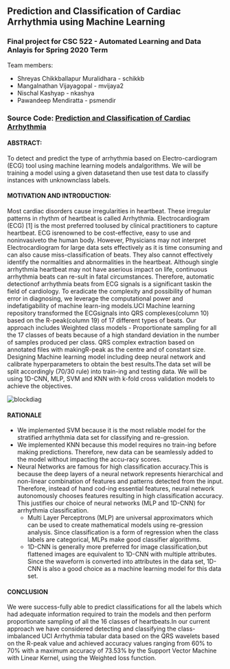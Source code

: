 ## Prediction and Classification of Cardiac Arrhythmia using Machine Learning
### Final project for CSC 522 - Automated Learning and Data Anlayis for Spring 2020 Term

Team members:  
* Shreyas Chikkballapur Muralidhara - schikkb
* Mangalnathan Vijayagopal - mvijaya2
* Nischal Kashyap - nkashya
* Pawandeep Mendiratta - psmendir


### Source Code: [Prediction and Classification of Cardiac Arrhythmia](https://colab.research.google.com/drive/1yfABjLEh7HithNjcZJxaTbH_XXj9RIOd)

#### ABSTRACT:
To detect and predict the type of arrhythmia based on Electro-cardiogram (ECG) tool using machine learning models andalgorithms. We will be training a model using a given datasetand then use test data to classify instances with unknownclass labels.

#### MOTIVATION AND INTRODUCTION:
Most cardiac disorders cause irregularities in heartbeat. These irregular patterns in rhythm of heartbeat is called Arrhythmia. Electrocardiogram (ECG) [1] is the most preferred toolused by clinical practitioners to capture heartbeat. ECG isrenowned to be cost-effective, easy to use and noninvasiveto the human body. However, Physicians may not interpret Electrocardiogram for large data sets effectively as it is time consuming and can also cause miss-classification of beats. They also cannot effectively identify the normalities and abnormalities in the heartbeat. Although single arrhythmia heartbeat may not have aserious impact on life, continuous arrhythmia beats can re-sult in fatal circumstances. Therefore, automatic detectionof arrhythmia beats from ECG signals is a significant taskin the field of cardiology. To eradicate the complexity and possibility of human error in diagnosing, we leverage the computational power and indefatigability of machine learn-ing models.UCI Machine learning repository transformed the ECGsignals  into  QRS  complexes(column  10)  based  on  the  R-peak(column 19) of 17 different types of beats. Our approach includes Weighted class models - Proportionate sampling for all the 17 classes of beats because of a high standard deviation in the number of samples produced per class. QRS complex extraction based on annotated files with makingR-peak as the centre and of constant size. Designing Machine learning model including deep neural network and calibrate hyperparameters to obtain the best results.The data set will be split accordingly (70/30 rule) into train-ing and testing data. We will be using 1D-CNN, MLP, SVM and KNN with k-fold cross validation models to achieve the objectives.

![blockdiag](https://media.github.ncsu.edu/user/14762/files/ea310780-860d-11ea-975a-a787bd71b9b1)

#### RATIONALE
* We implemented SVM because it is the most reliable model for the stratified arrhythmia data set for classifying and re-gression.
* We implemented KNN because this model requires no train-ing before making predictions. Therefore, new data can be seamlessly added to the model without impacting the accu-racy scores.
* Neural Networks are famous for high classification accuracy.This is because the deep layers of a neural network represents hierarchical and non-linear combination of features and patterns detected from the input. Therefore, instead of hand cod-ing essential features, neural network autonomously chooses features resulting in high classification accuracy. This justifies our choice of neural networks (MLP and 1D-CNN) for arrhythmia classification.
    * Multi Layer Perceptrons (MLP) are universal approximators which can be used to create mathematical models using re-gression analysis. Since classification is a form of regression when the class labels are categorical, MLPs make good classifier algorithms.
    * 1D-CNN is generally more preferred for image classification,but flattened images are equivalent to 1D-CNN with multiple attributes. Since the waveform is converted into attributes in the data set, 1D-CNN is also a good choice as a machine learning model for this data set.


#### CONCLUSION
We were success-fully able to predict classifications for all the labels which had adequate information required to train the models and then perform proportionate sampling of all the 16 classes of heartbeats.In our current approach we have considered detecting and classifying the class-imbalanced UCI Arrhythmia tabular data based on the QRS wavelets based on the R-peak value and achieved accuracy values ranging from 60% to 70% with a maximum accuracy of 73.53% by the Support Vector Machine with Linear Kernel, using the Weighted loss function.
